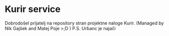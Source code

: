 # Kurir service
Dobrodošel prijatelj na repository stran projektne naloge Kurir.
(Managed by Nik Gajšek and Matej Poje >;D )
P.S. Urbanc je najači
